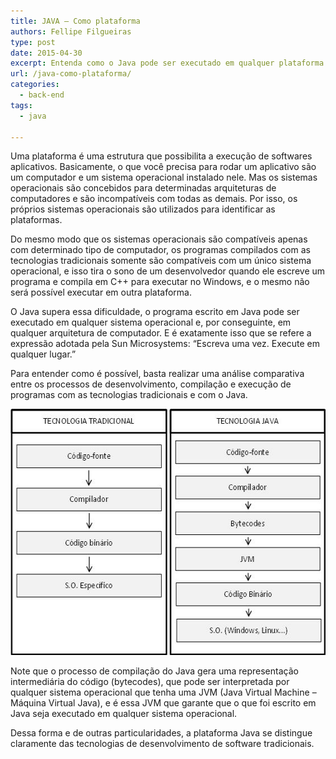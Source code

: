 ```yaml
---
title: JAVA – Como plataforma
authors: Fellipe Filgueiras
type: post
date: 2015-04-30
excerpt: Entenda como o Java pode ser executado em qualquer plataforma.
url: /java-como-plataforma/
categories:
  - back-end
tags:
  - java

---
```

Uma plataforma é uma estrutura que possibilita a execução de softwares aplicativos. Basicamente, o que você precisa para rodar um aplicativo são um computador e um sistema operacional instalado nele. Mas os sistemas operacionais são concebidos para determinadas arquiteturas de computadores e são incompatíveis com todas as demais. Por isso, os próprios sistemas operacionais são utilizados para identificar as plataformas.

Do mesmo modo que os sistemas operacionais são compatíveis apenas com determinado tipo de computador, os programas compilados com as tecnologias tradicionais somente são compatíveis com um único sistema operacional, e isso tira o sono de um desenvolvedor quando ele escreve um programa e compila em C++ para executar no Windows, e o mesmo não será possível executar em outra plataforma.

O Java supera essa dificuldade, o programa escrito em Java pode ser executado em qualquer sistema operacional e, por conseguinte, em qualquer arquitetura de computador. E é exatamente isso que se refere a expressão adotada pela Sun Microsystems: “Escreva uma vez. Execute em qualquer lugar.”

Para entender como é possível, basta realizar uma análise comparativa entre os processos de desenvolvimento, compilação e execução de programas com as tecnologias tradicionais e com o Java.

[<img class=" size-full wp-image-48241 aligncenter" src="https://raw.githubusercontent.com/diegoeis/tableless-static-images/master/2015/04/imagem2.jpg" alt="imagem" width="567" height="394" />][1]

Note que o processo de compilação do Java gera uma representação intermediária do código (bytecodes), que pode ser interpretada por qualquer sistema operacional que tenha uma JVM (Java Virtual Machine – Máquina Virtual Java), e é essa JVM que garante que o que foi escrito em Java seja executado em qualquer sistema operacional.

Dessa forma e de outras particularidades, a plataforma Java se distingue claramente das tecnologias de desenvolvimento de software tradicionais.

 [1]: https://raw.githubusercontent.com/diegoeis/tableless-static-images/master/2015/04/imagem2.jpg